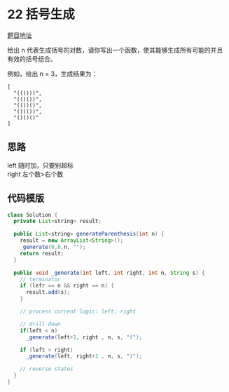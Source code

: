 # 22 括号生成

[题目地址](https://leetcode-cn.com/problems/generate-parentheses)

给出 n 代表生成括号的对数，请你写出一个函数，使其能够生成所有可能的并且有效的括号组合。

例如，给出 n = 3，生成结果为：

```
[
  "((()))",
  "(()())",
  "(())()",
  "()(())",
  "()()()"
]
```
## 思路

left 随时加，只要别超标  
right 左个数>右个数


## 代码模版

```java
class Solution {
  private List<string> result;

  public List<string> generateParenthesis(int n) {
    result = new ArrayList<String>();
    _generate(0,0,n, "");
    return result;
  }

  public void _generate(int left, int right, int n, String s) {
    // terminator
    if (lefr == n && right == n) {
      result.add(s);
    }

    // process current logic: left, right

    // drill down
    if(left < n) 
      _generate(left+1, right , n, s, "(");

    if (left > right)
      _generate(left, right+1 , n, s, ")");

    // reverse states
  }
}
```